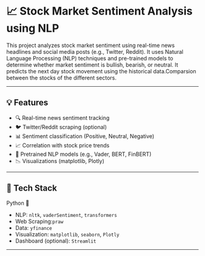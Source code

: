 # 📈 Stock Market Sentiment Analysis using NLP

This project analyzes stock market sentiment using real-time news headlines and social media posts (e.g., Twitter, Reddit). It uses Natural Language Processing (NLP) techniques and pre-trained models to determine whether market sentiment is bullish, bearish, or neutral.
It predicts the next day stock movement using the historical data.Comparsion between the stocks of the different sectors.

---

## 💡 Features

- 🔍 Real-time news sentiment tracking
- 🐦 Twitter/Reddit scraping (optional)
- 📊 Sentiment classification (Positive, Neutral, Negative)
- 📈 Correlation with stock price trends
- 🧠 Pretrained NLP models (e.g., Vader, BERT, FinBERT)
- 📉 Visualizations (matplotlib, Plotly)

---

## 🧰 Tech Stack
  Python 🐍
- NLP: `nltk`, `vaderSentiment`, `transformers` 
- Web Scraping:`praw`
- Data: `yfinance`
- Visualization: `matplotlib`, `seaborn`, `Plotly`
- Dashboard (optional): `Streamlit`

---
